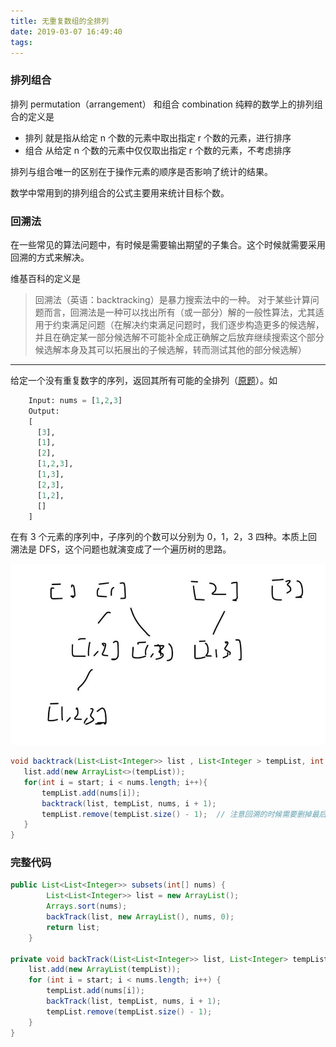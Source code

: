 ```yaml
---
title: 无重复数组的全排列
date: 2019-03-07 16:49:40
tags: 
---
```


### 排列组合
排列 permutation（arrangement） 和组合 combination 纯粹的数学上的排列组合的定义是

- 排列 就是指从给定 n 个数的元素中取出指定 r 个数的元素，进行排序
- 组合 从给定 n 个数的元素中仅仅取出指定 r 个数的元素，不考虑排序

排列与组合唯一的区别在于操作元素的顺序是否影响了统计的结果。

数学中常用到的排列组合的公式主要用来统计目标个数。

### 回溯法 
在一些常见的算法问题中，有时候是需要输出期望的子集合。这个时候就需要采用回溯的方式来解决。

维基百科的定义是

>回溯法（英语：backtracking）是暴力搜索法中的一种。
对于某些计算问题而言，回溯法是一种可以找出所有（或一部分）解的一般性算法，尤其适用于约束满足问题（在解决约束满足问题时，我们逐步构造更多的候选解，并且在确定某一部分候选解不可能补全成正确解之后放弃继续搜索这个部分候选解本身及其可以拓展出的子候选解，转而测试其他的部分候选解）

 ---

给定一个没有重复数字的序列，返回其所有可能的全排列（[原题]()）。如
```python
    Input: nums = [1,2,3]
    Output:
    [
      [3],
      [1],
      [2],
      [1,2,3],
      [1,3],
      [2,3],
      [1,2],
      []
    ]
 ```
 在有 3 个元素的序列中，子序列的个数可以分别为 0，1，2，3 四种。本质上回溯法是 DFS，这个问题也就演变成了一个遍历树的思路。

 ![subset](/img/subset.jpg)

 ```Java
 void backtrack(List<List<Integer>> list , List<Integer > tempList, int [] nums, int start){
    list.add(new ArrayList<>(tempList));
    for(int i = start; i < nums.length; i++){
        tempList.add(nums[i]);
        backtrack(list, tempList, nums, i + 1);
        tempList.remove(tempList.size() - 1);  // 注意回溯的时候需要删掉最后一个，保证用下一个元素取替换并继续递归
    }
}
 ```

### 完整代码
```java
public List<List<Integer>> subsets(int[] nums) {
        List<List<Integer>> list = new ArrayList();
        Arrays.sort(nums);
        backTrack(list, new ArrayList(), nums, 0);
        return list;
    }

private void backTrack(List<List<Integer>> list, List<Integer> tempList, int[] nums, int start) {
    list.add(new ArrayList(tempList));
    for (int i = start; i < nums.length; i++) {
        tempList.add(nums[i]);
        backTrack(list, tempList, nums, i + 1);
        tempList.remove(tempList.size() - 1);
    }
}
```
